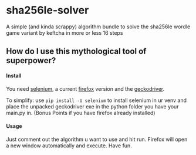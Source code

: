 # sha256le-solver
A simple (and kinda scrappy) algorithm bundle to solve the sha256le wordle game variant by keftcha in more or less 16 steps

## How do I use this mythological tool of superpower?

#### Install

You need [selenium](https://www.selenium.dev/), a current [firefox](https://www.mozilla.org/de/firefox/new/) version and the [geckodriver](https://github.com/mozilla/geckodriver/releases).

To simplify: use `pip install -U selenium` to install selenium in ur venv and place the unpacked geckodriver exe in the python folder you have your main.py in. (Bonus Points if you have firefox already installed)

#### Usage

Just comment out the algorithm u want to use and hit run. Firefox will open a new window automatically and execute. Have fun.
